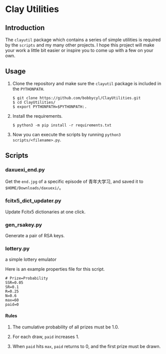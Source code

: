 # Clay Utilities

## Introduction

The `clayutil` package which contains a series of simple utilities is required by the `scripts` and my many other
projects. I hope this project will make your work a little bit easier or inspire you to come up with a few on your own.

## Usage

1. Clone the repository and make sure the `clayutil` package is included in the `PYTHONPATH`.

   ```shell
   $ git clone https://github.com/bobbycyl/ClayUtilities.git
   $ cd ClayUtilities/
   $ export PYTHONPATH=$PYTHONPATH:.
   ```

2. Install the requirements.

   ```shell
   $ python3 -m pip install -r requirements.txt
   ```

3. Now you can execute the scripts by running `python3 scripts/<filename>.py`.

## Scripts

### daxuexi_end.py

Get the `end.jpg` of a specific episode of 青年大学习, and saved it to `$HOME/Downloads/daxuexi/`。

### fcitx5_dict_updater.py

Update Fcitx5 dictionaries at one click.

### gen_rsakey.py

Generate a pair of RSA keys.

### lottery.py

a simple lottery emulator

Here is an example properties file for this script.

```properties
# Prize=Probability
SSR=0.05
SR=0.1
R=0.25
N=0.6
max=60
paid=0
```

#### Rules

1. The cumulative probability of all prizes must be 1.0.

2. For each draw, `paid` increases 1.

3. When `paid` hits `max`, `paid` returns to 0, and the first prize must be drawn.
